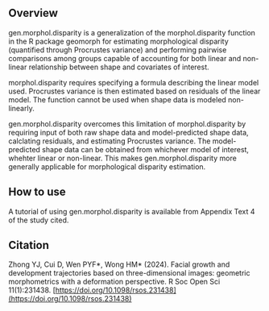 ## Overview
gen.morphol.disparity is a generalization of the morphol.disparity function in the R package geomorph for estimating morphological disparity (quantified through Procrustes variance) and performing pairwise comparisons among groups capable of accounting for both linear and non-linear relationship between shape and covariates of interest.

morphol.disparity requires specifying a formula describing the linear model used. Procrustes variance is then estimated based on residuals of the linear model. The function cannot be used when shape data is modeled non-linearly.

gen.morphol.disparity overcomes this limitation of morphol.disparity by requiring input of both raw shape data and model-predicted shape data, calclating residuals, and estimating Procrustes variance. The model-predicted shape data can be obtained from whichever model of interest, whehter linear or non-linear. This makes gen.morphol.disparity more generally applicable for morphological disparity estimation.

## How to use
A tutorial of using gen.morphol.disparity is available from Appendix Text 4 of the study cited. 

## Citation
Zhong YJ, Cui D, Wen PYF*, Wong HM* (2024). Facial growth and development trajectories based on three-dimensional images: geometric morphometrics with a deformation perspective. R Soc Open Sci 11(1):231438. [https://doi.org/10.1098/rsos.231438](https://doi.org/10.1098/rsos.231438)
